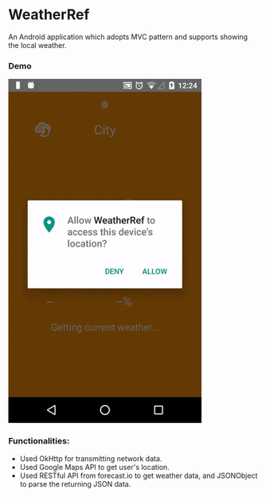 # WeatherRef
An Android application which adopts MVC pattern and supports showing the local weather.

### Demo
![myimage-alt-tag](WeatherRef.gif)

### Functionalities:
- Used OkHttp for transmitting network data.
- Used Google Maps API to get user's location.
- Used RESTful API from forecast.io to get weather data, and JSONObject to parse the returning JSON data.
